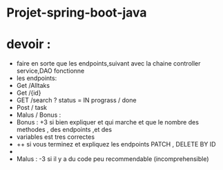 # Projet-spring-boot-java


# devoir : 
- faire en sorte que les endpoints,suivant avec la chaine controller service,DAO fonctionne
- les endpoints: 
- Get /Alltaks
- Get /{id}
- GET /search ? status = IN prograss / done
- Post / task
- Malus / Bonus : 
- Bonus : +3 si bien expliquer et qui marche et que le nombre des methodes , des endpoints ,et des 
- variables est tres correctes
- ++ si vous terminez et expliquez les endpoints PATCH , DELETE BY ID
- 
- Malus : -3 si il y a du code peu recommendable (incomprehensible)
